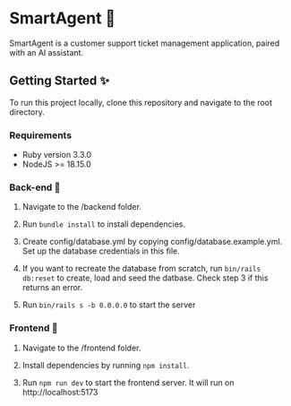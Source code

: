 # SmartAgent 💬
SmartAgent is a customer support ticket management application, paired with an AI assistant.

<!-- ## Goals 🏆 -->

<!-- ## Features ✅ -->

## Getting Started ✨
To run this project locally, clone this repository and navigate to the root directory.

### Requirements
- Ruby version 3.3.0
- NodeJS >= 18.15.0


### Back-end 🚅
1. Navigate to the /backend folder.

2. Run ```bundle install``` to install dependencies.

3. Create config/database.yml by copying config/database.example.yml. Set up the database credentials in this file.

4. If you want to recreate the database from scratch, run ```bin/rails db:reset``` to create, load and seed the datbase. Check step 3 if this returns an error.

5. Run ```bin/rails s -b 0.0.0.0``` to start the server

### Frontend 🚀
1. Navigate to the /frontend folder.

2. Install dependencies by running ```npm install```.
3. Run ```npm run dev``` to start the frontend server. It will run on http://localhost:5173
